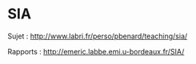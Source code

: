 # SIA



Sujet : http://www.labri.fr/perso/pbenard/teaching/sia/

Rapports : http://emeric.labbe.emi.u-bordeaux.fr/SIA/
